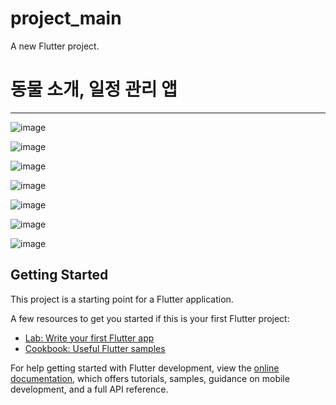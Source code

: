 # project_main

A new Flutter project.
# 동물 소개, 일정 관리 앱

---

![image](https://github.com/dpcdrypak/Flutter_AnimalApp/assets/112855199/6fa3772c-5cd0-4a4e-a1c3-09fb9b1bb2fb)

![image](https://github.com/dpcdrypak/Flutter_AnimalApp/assets/112855199/0578753a-a9dc-4620-9de9-e5ab0331904e)

![image](https://github.com/dpcdrypak/Flutter_AnimalApp/assets/112855199/116cb5ae-64c6-4ae5-80b3-662cea0599b8)

![image](https://github.com/dpcdrypak/Flutter_AnimalApp/assets/112855199/e2409d39-fa5a-4a0c-a414-0fdd5d46b312)

![image](https://github.com/dpcdrypak/Flutter_AnimalApp/assets/112855199/9b9af8d2-c24b-4e25-8873-c242e4090ec5)

![image](https://github.com/dpcdrypak/Flutter_AnimalApp/assets/112855199/a0407e03-d86f-4414-a2c7-f73d2955e4af)

![image](https://github.com/dpcdrypak/Flutter_AnimalApp/assets/112855199/356e212b-ee80-402f-aaf7-3ed77334f6e5)

## Getting Started

This project is a starting point for a Flutter application.

A few resources to get you started if this is your first Flutter project:

- [Lab: Write your first Flutter app](https://docs.flutter.dev/get-started/codelab)
- [Cookbook: Useful Flutter samples](https://docs.flutter.dev/cookbook)

For help getting started with Flutter development, view the
[online documentation](https://docs.flutter.dev/), which offers tutorials,
samples, guidance on mobile development, and a full API reference.
